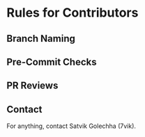 # Rules for Contributors

## Branch Naming

## Pre-Commit Checks

## PR Reviews

## Contact

For anything, contact Satvik Golechha (7vik).
